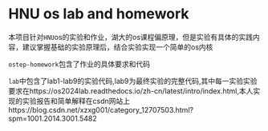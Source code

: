 # HNU os lab and homework
本项目针对`HNU`os的实验和作业，湖大的os课程偏原理，但是实验有具体的实践内容，建议掌握基础的实验原理后，结合实验实现一个简单的os内核

`ostep-homework`包含了作业的具体要求和代码

`lab`中包含了lab1-lab9的实验代码,lab9为最终实验的完整代码,其中每一实验实验要求在https://os2024lab.readthedocs.io/zh-cn/latest/intro/index.html,本人实现的实验报告和简单解释在csdn网站上https://blog.csdn.net/xzxg001/category_12707503.html?spm=1001.2014.3001.5482
